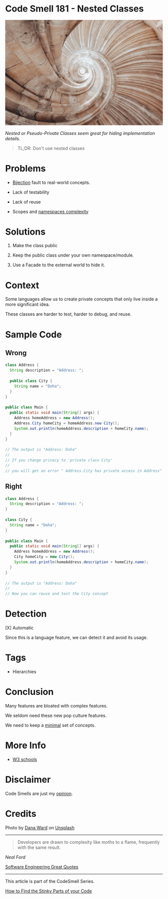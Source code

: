 # Code Smell 181 - Nested Classes
            
![Code Smell 181 - Nested Classes](Code%20Smell%20181%20-%20Nested%20Classes.jpg)

*Nested or Pseudo-Private Classes seem great for hiding implementation details.*

> TL;DR: Don't use nested classes

# Problems

- [Bijection](https://github.com/mcsee/Software-Design-Articles/tree/main/Articles/Theory/The%20One%20and%20Only%20Software%20Design%20Principle/readme.md) fault to real-world concepts.

- Lack of testability

- Lack of reuse

- Scopes and [namespaces complexity](https://stackoverflow.com/questions/47452783/code-style-and-smells-nested-classes)

# Solutions

1. Make the class public

2. Keep the public class under your own namespace/module.

3. Use a Facade to the external world to hide it.

# Context

Some languages allow us to create private concepts that only live inside a more significant idea. 

These classes are harder to test, harder to debug, and reuse.

# Sample Code

## Wrong

[Gist Url]: # (https://gist.github.com/mcsee/836b485a9a9bb29e8292f9e79b867cbb)
```java
class Address {
  String description = "Address: ";

  public class City {
    String name = "Doha";
  }
}

public class Main {
  public static void main(String[] args) {
    Address homeAddress = new Address();
    Address.City homeCity = homeAddress.new City();
    System.out.println(homeAddress.description + homeCity.name);
  }
}

// The output is "Address: Doha"
//
// If you change privacy to 'private class City' 
//
// you will get an error " Address.City has private access in Address"
```

## Right

[Gist Url]: # (https://gist.github.com/mcsee/abcc622d9f0f27c40fd94202535dcced)
```java
class Address {
  String description = "Address: ";
}
 
class City {
  String name = "Doha";
}

public class Main {
  public static void main(String[] args) {
    Address homeAddress = new Address();
    City homeCity = new City();
    System.out.println(homeAddress.description + homeCity.name);
  }
}

// The output is "Address: Doha"
//
// Now you can reuse and test the City concept
```

# Detection

[X] Automatic 

Since this is a language feature, we can detect it and avoid its usage.

# Tags

- Hierarchies

# Conclusion

Many features are bloated with complex features.

We seldom need these new pop culture features.

We need to keep a [minimal](https://github.com/mcsee/Software-Design-Articles/tree/main/Articles/Theory/What%20is%20(wrong%20with)%20software/readme.md) set of concepts.

# More Info

- [W3 schools](https://www.w3schools.com/java/java_inner_classes.asp)

# Disclaimer

Code Smells are just my [opinion](https://github.com/mcsee/Software-Design-Articles/tree/main/Articles/Blogging/I%20Wrote%20More%20than%2090%20Articles%20on%202021%20Here%20is%20What%20I%20Learned/readme.md).

# Credits

Photo by [Dana Ward](https://unsplash.com/@danaward) on [Unsplash](https://unsplash.com/s/photos/spiral)  
 
* * *

> Developers are drawn to complexity like moths to a flame, frequently with the same result.

_Neal Ford_
 
[Software Engineering Great Quotes](https://github.com/mcsee/Software-Design-Articles/tree/main/Articles/Quotes/Software%20Engineering%20Great%20Quotes/readme.md)

* * *

This article is part of the CodeSmell Series.

[How to Find the Stinky Parts of your Code](https://github.com/mcsee/Software-Design-Articles/tree/main/Articles/Code%20Smells/How%20to%20Find%20the%20Stinky%20parts%20of%20your%20Code/readme.md)